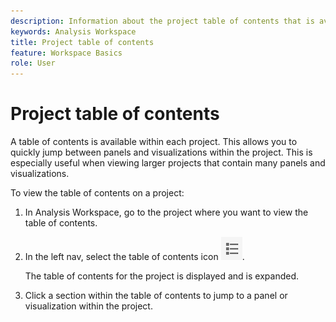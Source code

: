 ```yaml
---
description: Information about the project table of contents that is available on projects
keywords: Analysis Workspace
title: Project table of contents
feature: Workspace Basics
role: User
---
```

# Project table of contents

A table of contents is available within each project. This allows you to quickly jump between panels and visualizations within the project. This is especially useful when viewing larger projects that contain many panels and visualizations.

To view the table of contents on a project:

1. In Analysis Workspace, go to the project where you want to view the table of contents.

1. In the left nav, select the table of contents icon ![toc icon](assets/toc-icon.png). 

   The table of contents for the project is displayed and is expanded.

1. Click a section within the table of contents to jump to a panel or visualization within the project. 
